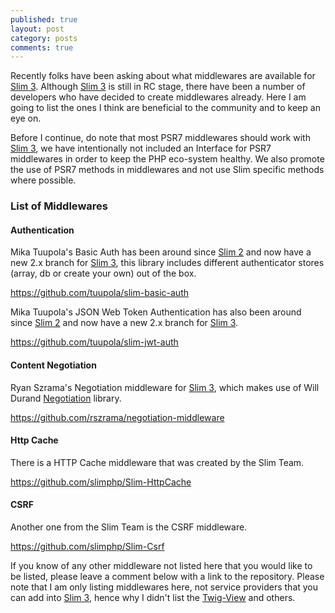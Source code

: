 ```yaml
---
published: true
layout: post
category: posts
comments: true
---
```




Recently folks have been asking about what middlewares are available for [Slim 3][]. Although [Slim 3][] is still in RC stage, there have been a number of developers who have decided to create middlewares already. Here I am going to list the ones I think are beneficial to the community and to keep an eye on.

Before I continue, do note that most PSR7 middlewares should work with [Slim 3][], we have intentionally not included an Interface for PSR7 middlewares in order to keep the PHP eco-system healthy. We also promote the use of PSR7 methods in middlewares and not use Slim specific methods where possible.

### List of Middlewares

#### Authentication

Mika Tuupola's Basic Auth has been around since [Slim 2][] and now have a new 2.x branch for [Slim 3][], this library includes different authenticator stores (array, db or create your own) out of the box. 

https://github.com/tuupola/slim-basic-auth

Mika Tuupola's JSON Web Token Authentication has also been around since [Slim 2][] and now have a new 2.x branch for [Slim 3][].

https://github.com/tuupola/slim-jwt-auth

#### Content Negotiation

Ryan Szrama's Negotiation middleware for [Slim 3][], which makes use of Will Durand [Negotiation][] library. 

https://github.com/rszrama/negotiation-middleware

#### Http Cache

There is a HTTP Cache middleware that was created by the Slim Team.

https://github.com/slimphp/Slim-HttpCache

#### CSRF

Another one from the Slim Team is the CSRF middleware.

https://github.com/slimphp/Slim-Csrf

If you know of any other middleware not listed here that you would like to be listed, please leave a comment below with a link to the repository. Please note that I am only listing middlewares here, not service providers that you can add into [Slim 3][], hence why I didn't list the [Twig-View][] and others.

[Negotiation]: https://github.com/willdurand/Negotiation
[Slim 3]: http://www.slimframework.com/docs
[Slim 2]: http://docs.slimframeworks.com/
[Twig-View]: https://github.com/slimphp/Twig-View
